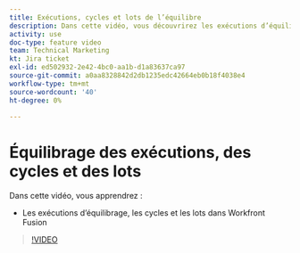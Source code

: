 ```yaml
---
title: Exécutions, cycles et lots de l’équilibre
description: Dans cette vidéo, vous découvrirez les exécutions d’équilibrage, les cycles et les lots de [!DNL Adobe Workfront Fusion].
activity: use
doc-type: feature video
team: Technical Marketing
kt: Jira ticket
exl-id: ed502932-2e42-4bc0-aa1b-d1a83637ca97
source-git-commit: a0aa8328842d2db1235edc42664eb0b18f4038e4
workflow-type: tm+mt
source-wordcount: '40'
ht-degree: 0%

---
```


# Équilibrage des exécutions, des cycles et des lots

Dans cette vidéo, vous apprendrez :

* Les exécutions d’équilibrage, les cycles et les lots dans Workfront Fusion

>[!VIDEO](https://video.tv.adobe.com/v/335285/?quality=12)
